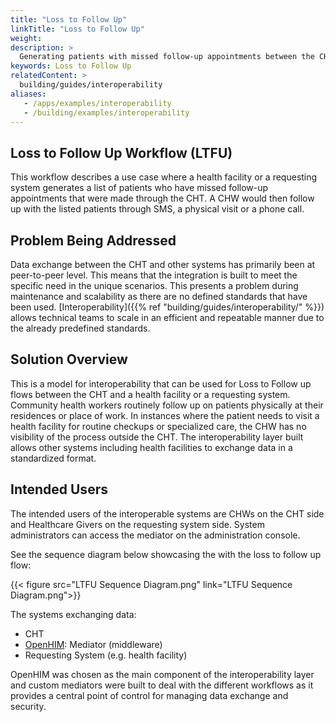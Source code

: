 ```yaml
---
title: "Loss to Follow Up"
linkTitle: "Loss to Follow Up"
weight: 
description: >
  Generating patients with missed follow-up appointments between the CHT and requesting system
keywords: Loss to Follow Up 
relatedContent: >
  building/guides/interoperability
aliases:
   - /apps/examples/interoperability
   - /building/examples/interoperability
---
```


## Loss to Follow Up Workflow (LTFU)

This workflow describes a use case where a health facility or a requesting system generates a list of patients who have missed follow-up appointments that were made through the CHT. A CHW would then follow up with the listed patients through SMS, a physical visit or a phone call.

## Problem Being Addressed

Data exchange between the CHT and other systems has primarily been at peer-to-peer level. This means that the integration is built to meet the specific need in the unique scenarios. This presents a problem during maintenance and scalability as there are no defined standards that have been used. [Interoperability]({{% ref "building/guides/interoperability/" %}}) allows technical teams to scale in an efficient and repeatable manner due to the already predefined standards. 

## Solution Overview
This is a model for interoperability that can be used for Loss to Follow up flows between the CHT and a health facility or a requesting system. Community health workers routinely follow up on patients physically at their residences or place of work. In instances where the patient needs to visit a health facility for routine checkups or specialized care, the CHW has no visibility of the process outside the CHT. The interoperability layer built allows other systems including health facilities to exchange data in a standardized format.

## Intended Users 
The intended users of the interoperable systems are CHWs on the CHT side and Healthcare Givers on the requesting system side. System administrators can access the mediator on the administration console. 

See the sequence diagram below showcasing the with the loss to follow up flow:

{{< figure src="LTFU Sequence Diagram.png" link="LTFU Sequence Diagram.png">}}

The systems exchanging data:
- CHT
- [OpenHIM](http://openhim.org/): Mediator (middleware)
- Requesting System (e.g. health facility)

OpenHIM was chosen as the main component of the interoperability layer and custom mediators were built to deal with the different workflows as it provides a central point of control for managing data exchange and security.
